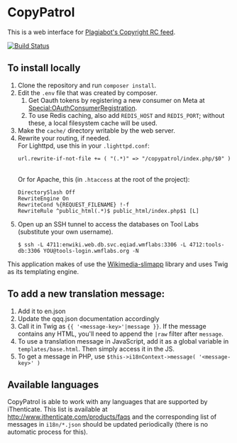 # CopyPatrol
This is a web interface for [Plagiabot's Copyright RC feed](https://en.wikipedia.org/wiki/User:EranBot/Copyright/rc).

[![Build Status](https://travis-ci.org/wikimedia/CopyPatrol.svg?branch=master)](https://travis-ci.org/wikimedia/CopyPatrol)

## To install locally
1. Clone the repository and run `composer install`.
2. Edit the `.env` file that was created by composer.
   1. Get Oauth tokens by registering a new consumer on Meta
      at [Special:OAuthConsumerRegistration](https://meta.wikimedia.org/wiki/Special:OAuthConsumerRegistration).
   2. To use Redis caching, also add `REDIS_HOST` and `REDIS_PORT`;
      without these, a local filesystem cache will be used.
3. Make the `cache/` directory writable by the web server.
4. Rewrite your routing, if needed.<br>
   For Lighttpd, use this in your `.lighttpd.conf`:<br>
   ```
   url.rewrite-if-not-file += ( "(.*)" => "/copypatrol/index.php/$0" )
   ```
   <br>Or for Apache, this (in `.htaccess` at the root of the project):<br>
   ```
   DirectorySlash Off
   RewriteEngine On
   RewriteCond %{REQUEST_FILENAME} !-f
   RewriteRule ^public_html(.*)$ public_html/index.php$1 [L]
   ```
5. Open up an SSH tunnel to access the databases on Tool Labs (substitute your own username).<br>
   ```
   $ ssh -L 4711:enwiki.web.db.svc.eqiad.wmflabs:3306 -L 4712:tools-db:3306 YOU@tools-login.wmflabs.org -N
   ```

This application makes of use the [Wikimedia-slimapp](https://github.com/wikimedia/wikimedia-slimapp) library and uses Twig as its templating engine.

## To add a new translation message:
1. Add it to en.json
2. Update the qqq.json documentation accordingly
3. Call it in Twig as `{{ '<message-key>'|message }}`. If the message contains any HTML, you'll need to append the `|raw` filter after `message`.
4. To use a translation message in JavaScript, add it as a global variable in `templates/base.html`. Then simply access it in the JS.
5. To get a message in PHP, use `$this->i18nContext->message( '<message-key>' )`

## Available languages

CopyPatrol is able to work with any languages that are supported by iThenticate.
This list is available at http://www.ithenticate.com/products/faqs
and the corresponding list of messages in `i18n/*.json` should be updated periodically
(there is no automatic process for this).
